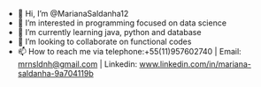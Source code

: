 - 👋 Hi, I’m @MarianaSaldanha12
- 👀 I’m interested in programming focused on data science
- 🌱 I’m currently learning java, python and database
- 💞️ I’m looking to collaborate on functional codes
- 📫 How to reach me via telephone:+55(11)957602740 | Email: mrnsldnh@gmail.com | Linkedin: www.linkedin.com/in/mariana-saldanha-9a704119b

<!---
MarianaSaldanha12/MarianaSaldanha12 is a ✨ special ✨ repository because its `README.md` (this file) appears on your GitHub profile.
You can click the Preview link to take a look at your changes.
--->
